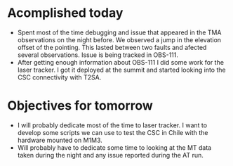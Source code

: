 # Acomplished today

* Spent most of the time debugging and issue that appeared in the TMA observations on the night before. We observed a jump in the elevation offset of the pointing. This lasted between two faults and afected several observations. Issue is being tracked in OBS-111.
* After getting enough information about OBS-111 I did some work for the laser tracker. I got it deployed at the summit and started looking into the CSC connectivity with T2SA.

# Objectives for tomorrow

* I will probably dedicate most of the time to laser tracker. I want to develop some scripts we can use to test the CSC in Chile with the hardware mounted on M1M3.
* Will probably have to dedicate some time to looking at the MT data taken during the night and any issue reported during the AT run.